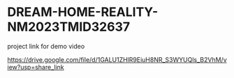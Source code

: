# DREAM-HOME-REALITY-NM2023TMID32637

project link for demo video

https://drive.google.com/file/d/1GALU1ZHlR9EiuH8NR_S3WYUQls_B2VhM/view?usp=share_link
